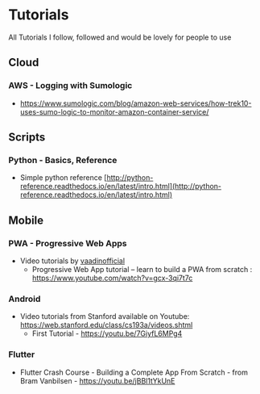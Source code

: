 # Tutorials
All Tutorials I follow, followed and would be lovely for people to use

## Cloud
### AWS - Logging with Sumologic
- https://www.sumologic.com/blog/amazon-web-services/how-trek10-uses-sumo-logic-to-monitor-amazon-container-service/

## Scripts
### Python - Basics, Reference
- Simple python reference [http://python-reference.readthedocs.io/en/latest/intro.html](http://python-reference.readthedocs.io/en/latest/intro.html)

## Mobile
### PWA - Progressive Web Apps
- Video tutorials by [vaadinofficial](https://www.youtube.com/channel/UCsGakFIbOsj-fgPFLf1QlQA)
  - Progressive Web App tutorial – learn to build a PWA from scratch : https://www.youtube.com/watch?v=gcx-3qi7t7c
### Android
- Video tutorials from Stanford available on Youtube: https://web.stanford.edu/class/cs193a/videos.shtml
  - First Tutorial - https://youtu.be/7GiyfL6MPg4
### Flutter
- Flutter Crash Course - Building a Complete App From Scratch - from Bram Vanbilsen - https://youtu.be/jBBl1tYkUnE
